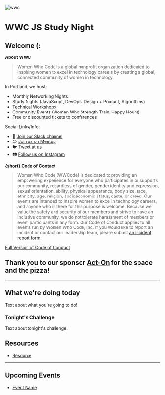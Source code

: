 ![wwc](https://a248.e.akamai.net/secure.meetupstatic.com/photos/event/1/e/5/4/highres_456127764.jpeg)

# WWC JS Study Night

## Welcome (:
**About WWC**
> Women Who Code is a global nonprofit organization dedicated to inspiring women to excel in technology careers by creating a global, connected community of women in technology.

In Portland, we host:
- Monthly Networking Nights
- Study Nights (JavaScript, DevOps, Design + Product, Algorithms)
- Technical Workshops
- Community Events (Women Who Strength Train, Happy Hours)
- Free or discounted tickets to conferences

Social Links/Info:
- 💬 [Join our Slack channel](https://goo.gl/forms/sBKUgZ9hHnnmWn7z1)
- 😎 [Join us on Meetup](https://www.meetup.com/Women-Who-Code-Portland/)
- 🐦 [Tweet at us](https://twitter.com/WWCodePortland)
- 📷 [Follow us on Instagram](https://www.instagram.com/wwcodeportland/)


**{short} Code of Contact**
> Women Who Code (WWCode) is dedicated to providing an empowering experience for everyone who participates in or supports our community, regardless of gender, gender identity and expression, sexual orientation, ability, physical appearance, body size, race, ethnicity, age, religion, socioeconomic status, caste, or creed. Our events are intended to inspire women to excel in technology careers, and anyone who is there for this purpose is welcome. Because we value the safety and security of our members and strive to have an inclusive community, we do not tolerate harassment of members or event participants in any form. Our Code of Conduct applies to all events run by Women Who Code, Inc. If you would like to report an incident or contact our leadership team, please submit [an incident report form](https://docs.google.com/forms/d/e/1FAIpQLScmJq0Evb0aDbx4flmmZT1xX0GCXj_F--5asjfH7XvkrLo4xA/viewform).

[Full Version of Code of Conduct](https://www.meetup.com/Women-Who-Code-Portland/pages/22236117/Code_of_Conduct/)

## Thank you to our sponsor [Act-On](https://www.act-on.com/) for the space and the pizza!

----------------

## What we're doing today
Text about what you're going to do!

### Tonight's Challenge
Text about tonight's challenge.

## Resources
- [Resource](link)

---------

## Upcoming Events
- [Event Name](https://www.meetup.com/Women-Who-Code-Portland/)